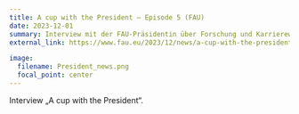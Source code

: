 ```yaml
---
title: A cup with the President – Episode 5 (FAU)
date: 2023-12-01
summary: Interview mit der FAU-Präsidentin über Forschung und Karrierewege.
external_link: https://www.fau.eu/2023/12/news/a-cup-with-the-president-episode-5-prof-dr-frederike-zunke/

image:
  filename: President_news.png
  focal_point: center
---
```


Interview „A cup with the President“.

